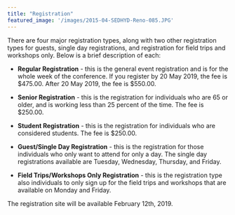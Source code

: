 ```yaml
---
title: "Registration"
featured_image: '/images/2015-04-SEDHYD-Reno-085.JPG'
---
```


There are four major registration types, along with two other registration types for guests, single day registrations, and registration for field trips and workshops only. Below is a brief description of each:

* **Regular Registration**  - this is the general event registration and is for the whole week of the conference.
If you register by 20 May 2019, the fee is $475.00. After 20 May 2019, the fee is $550.00.

* **Senior Registration** - this is the registration for individuals who are 65 or older, and is working less than 25 percent of the time. The fee is $250.00.

* **Student Registration** - this is the registration for individuals who are considered students.  The fee is $250.00.

* **Guest/Single Day Registration** - this is the registration for those individuals who only want to attend for only a day. The single day registrations available are Tuesday, Wednesday, Thursday, and Friday.

* **Field Trips/Workshops Only Registration** - this is the registration type also individuals to only sign up for the field trips and workshops that are available on Monday and Friday.

The registration site will be available February 12th, 2019.

